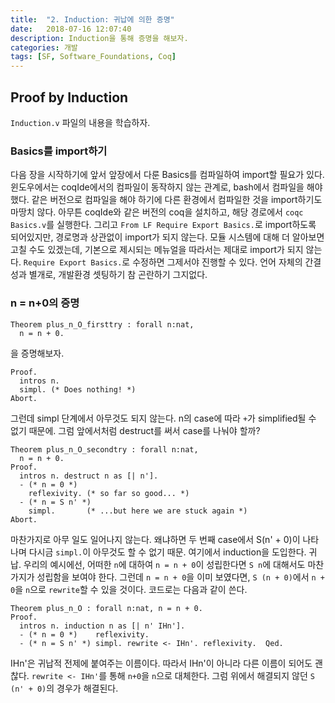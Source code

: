 ```yaml
---
title:  "2. Induction: 귀납에 의한 증명"
date:   2018-07-16 12:07:40
description: Induction을 통해 증명을 해보자.
categories: 개발
tags: [SF, Software_Foundations, Coq]
---
```

## Proof by Induction
`Induction.v` 파일의 내용을 학습하자.

### Basics를 import하기
다음 장을 시작하기에 앞서 앞장에서 다룬 Basics를 컴파일하여 import할 필요가 있다. 윈도우에서는 coqIde에서의 컴파일이 동작하지 않는 관계로, bash에서 컴파일을 해야 했다. 같은 버전으로 컴파일을 해야 하기에 다른 환경에서 컴파일한 것을 import하기도 마땅치 않다. 아무튼 coqIde와 같은 버전의 coq을 설치하고, 해당 경로에서 `coqc Basics.v`를 실행한다. 그리고 `From LF Require Export Basics.`로 import하도록 되어있지만, 경로명과 상관없이 import가 되지 않는다. 모듈 시스템에 대해 더 알아보면 고칠 수도 있겠는데, 기본으로 제시되는 메뉴얼을 따라서는 제대로 import가 되지 않는다. `Require Export Basics.`로 수정하면 그제서야 진행할 수 있다. 언어 자체의 간결성과 별개로, 개발환경 셋팅하기 참 곤란하기 그지없다.

### n = n+0의 증명
```
Theorem plus_n_O_firsttry : forall n:nat,
  n = n + 0.
```
을 증명해보자.
```
Proof.
  intros n.
  simpl. (* Does nothing! *)
Abort.
```
그런데 simpl 단계에서 아무것도 되지 않는다. n의 case에 따라 `+`가 simplified될 수 없기 때문에. 그럼 앞에서처럼 destruct를 써서 case를 나눠야 할까?
```
Theorem plus_n_O_secondtry : forall n:nat,
  n = n + 0.
Proof.
  intros n. destruct n as [| n'].
  - (* n = 0 *)
    reflexivity. (* so far so good... *)
  - (* n = S n' *)
    simpl.       (* ...but here we are stuck again *)
Abort.
```
마찬가지로 아무 일도 일어나지 않는다. 왜냐하면 두 번째 case에서 S(n' + 0)이 나타나며 다시금 `simpl.`이 아무것도 할 수 없기 때문. 여기에서 induction을 도입한다. 귀납. 우리의 예시에선, 어떠한 `n`에 대하여 `n = n + 0`이 성립한다면 `S n`에 대해서도 마찬가지가 성립함을 보여야 한다. 그런데 `n = n + 0`을 이미 보였다면, `S (n + 0)`에서 `n + 0`을 `n`으로 `rewrite`할 수 있을 것이다. 코드로는 다음과 같이 쓴다.
```
Theorem plus_n_O : forall n:nat, n = n + 0.
Proof.
  intros n. induction n as [| n' IHn'].
  - (* n = 0 *)    reflexivity.
  - (* n = S n' *) simpl. rewrite <- IHn'. reflexivity.  Qed.
```
IHn'은 귀납적 전제에 붙여주는 이름이다. 따라서 IHn'이 아니라 다른 이름이 되어도 괜찮다. `rewrite <- IHn'`를 통해 `n+0`을 `n`으로 대체한다. 그럼 위에서 해결되지 않던 `S (n' + 0)`의 경우가 해결된다.